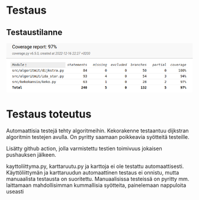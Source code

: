 # Testaus

## Testaustilanne

![coveragekuva](https://github.com/hartonenolli/Reitinhaku_TiRa/blob/master/dokumentaatio/kuvat/coverage_kuva.png)

# Testaus toteutus

Automaattisia testejä tehty algoritmeihin. Kekorakenne testaantuu dijkstran algoritmin testejen avulla. On pyritty saamaan poikkeavia syötteitä testeille.

Lisätty github action, jolla varmistettu testien toimivuus jokaisen pushauksen jälkeen.

kayttoliittyma.py, karttaruutu.py ja karttoja ei ole testattu automaattisesti. Käyttöliittymän ja karttaruudun automaattinen testaus ei onnistu, mutta manuaalista testausta on suoritettu. Manuaalisissa testeissä on pyritty mm. laittamaan mahdollisimman kummallisia syötteita, painelemaan nappuloita useasti
